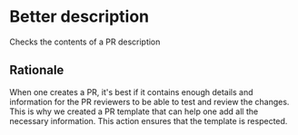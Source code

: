 # Better description

Checks the contents of a PR description

## Rationale

When one creates a PR, it's best if it contains enough details and information for the PR reviewers to be able to test and review the changes. This is why we created a PR template that can help one add all the necessary information. This action ensures that the template is respected.
